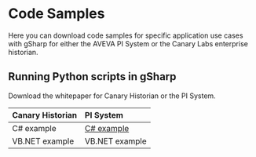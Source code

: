 # Code Samples
Here you can download code samples for specific application use cases with gSharp for either the AVEVA PI System or the Canary Labs enterprise historian.
## Running Python scripts in gSharp
Download the whitepaper for Canary Historian or the PI System.

| **Canary Historian**    | **PI System**  | 
| :---------------------- | :------------  | 
| C# example              | [C# example](https://github.com/GTSGroupAustralia/SampleCode/tree/main/GSharp.PythonRegressionAnalysis)  | 
| VB.NET example          | VB.NET example | 
